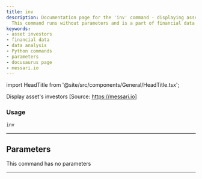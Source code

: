 ```yaml
---
title: inv
description: Documentation page for the 'inv' command - displaying asset's investors.
  This command runs without parameters and is a part of financial data analysis tools.
keywords:
- asset investors
- financial data
- data analysis
- Python commands
- parameters
- docusaurus page
- messari.io
---
```


import HeadTitle from '@site/src/components/General/HeadTitle.tsx';

<HeadTitle title="crypto /dd/inv - Reference | OpenBB Terminal Docs" />

Display asset's investors [Source: https://messari.io]

### Usage

```python wordwrap
inv
```

---

## Parameters

This command has no parameters


---

